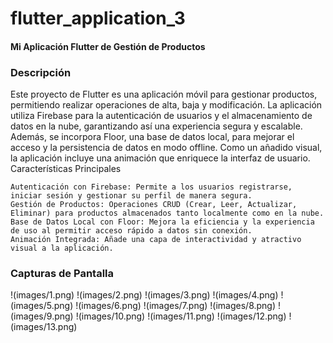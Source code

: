 # flutter_application_3

#### Mi Aplicación Flutter de Gestión de Productos

### Descripción

Este proyecto de Flutter es una aplicación móvil para gestionar productos, permitiendo realizar operaciones de alta, baja y modificación. La aplicación utiliza Firebase para la autenticación de usuarios y el almacenamiento de datos en la nube, garantizando así una experiencia segura y escalable. Además, se incorpora Floor, una base de datos local, para mejorar el acceso y la persistencia de datos en modo offline. Como un añadido visual, la aplicación incluye una animación que enriquece la interfaz de usuario.
Características Principales

    Autenticación con Firebase: Permite a los usuarios registrarse, iniciar sesión y gestionar su perfil de manera segura.
    Gestión de Productos: Operaciones CRUD (Crear, Leer, Actualizar, Eliminar) para productos almacenados tanto localmente como en la nube.
    Base de Datos Local con Floor: Mejora la eficiencia y la experiencia de uso al permitir acceso rápido a datos sin conexión.
    Animación Integrada: Añade una capa de interactividad y atractivo visual a la aplicación.

### Capturas de Pantalla

!(images/1.png)
!(images/2.png)
!(images/3.png)
!(images/4.png)
!(images/5.png)
!(images/6.png)
!(images/7.png)
!(images/8.png)
!(images/9.png)
!(images/10.png)
!(images/11.png)
!(images/12.png)
!(images/13.png)
